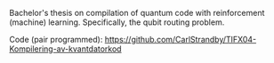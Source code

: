 Bachelor's thesis on compilation of quantum code with reinforcement (machine) learning. Specifically, the qubit routing problem. 

Code (pair programmed): https://github.com/CarlStrandby/TIFX04-Kompilering-av-kvantdatorkod

